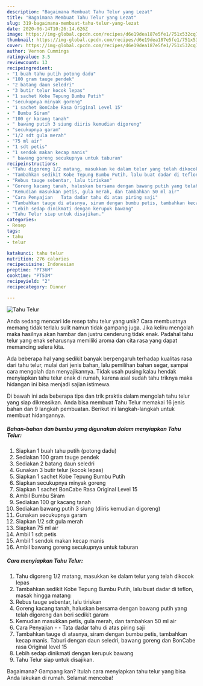 ```yaml
---
description: "Bagaimana Membuat Tahu Telur yang Lezat"
title: "Bagaimana Membuat Tahu Telur yang Lezat"
slug: 319-bagaimana-membuat-tahu-telur-yang-lezat
date: 2020-06-14T10:26:14.626Z
image: https://img-global.cpcdn.com/recipes/d6e19dea187e5fe1/751x532cq70/tahu-telur-foto-resep-utama.jpg
thumbnail: https://img-global.cpcdn.com/recipes/d6e19dea187e5fe1/751x532cq70/tahu-telur-foto-resep-utama.jpg
cover: https://img-global.cpcdn.com/recipes/d6e19dea187e5fe1/751x532cq70/tahu-telur-foto-resep-utama.jpg
author: Vernon Cummings
ratingvalue: 3.5
reviewcount: 13
recipeingredient:
- "1 buah tahu putih potong dadu"
- "100 gram tauge pendek"
- "2 batang daun seledri"
- "3 butir telur kocok lepas"
- "1 sachet Kobe Tepung Bumbu Putih"
- "secukupnya minyak goreng"
- "1 sachet BonCabe Rasa Original Level 15"
- " Bumbu Siram"
- "100 gr kacang tanah"
- " bawang putih 3 siung diiris kemudian digoreng"
- "secukupnya garam"
- "1/2 sdt gula merah"
- "75 ml air"
- "1 sdt petis"
- "1 sendok makan kecap manis"
- " bawang goreng secukupnya untuk taburan"
recipeinstructions:
- "Tahu digoreng 1/2 matang, masukkan ke dalam telur yang telah dikocok lepas"
- "Tambahkan sedikit Kobe Tepung Bumbu Putih, lalu buat dadar di teflon, masak hingga matang"
- "Rebus tauge sebentar, lalu tiriskan"
- "Goreng kacang tanah, haluskan bersama dengan bawang putih yang telah digoreng dan beri sedikit garam"
- "Kemudian masukkan petis, gula merah, dan tambahkan 50 ml air"
- "Cara Penyajian   Tata dadar tahu di atas piring saji"
- "Tambahkan tauge di atasnya, siram dengan bumbu petis, tambahkan kecap manis. Taburi dengan daun seledri, bawang goreng dan BonCabe rasa Original level 15"
- "Lebih sedap dinikmati dengan kerupuk bawang"
- "Tahu Telur siap untuk disajikan."
categories:
- Resep
tags:
- tahu
- telur

katakunci: tahu telur 
nutrition: 276 calories
recipecuisine: Indonesian
preptime: "PT36M"
cooktime: "PT53M"
recipeyield: "2"
recipecategory: Dinner

---
```



![Tahu Telur](https://img-global.cpcdn.com/recipes/d6e19dea187e5fe1/751x532cq70/tahu-telur-foto-resep-utama.jpg)

Anda sedang mencari ide resep tahu telur yang unik? Cara membuatnya memang tidak terlalu sulit namun tidak gampang juga. Jika keliru mengolah maka hasilnya akan hambar dan justru cenderung tidak enak. Padahal tahu telur yang enak seharusnya memiliki aroma dan cita rasa yang dapat memancing selera kita.

Ada beberapa hal yang sedikit banyak berpengaruh terhadap kualitas rasa dari tahu telur, mulai dari jenis bahan, lalu pemilihan bahan segar, sampai cara mengolah dan menyajikannya. Tidak usah pusing kalau hendak menyiapkan tahu telur enak di rumah, karena asal sudah tahu triknya maka hidangan ini bisa menjadi sajian istimewa.




Di bawah ini ada beberapa tips dan trik praktis dalam mengolah tahu telur yang siap dikreasikan. Anda bisa membuat Tahu Telur memakai 16 jenis bahan dan 9 langkah pembuatan. Berikut ini langkah-langkah untuk membuat hidangannya.

<!--inarticleads1-->

##### Bahan-bahan dan bumbu yang digunakan dalam menyiapkan Tahu Telur:

1. Siapkan 1 buah tahu putih (potong dadu)
1. Sediakan 100 gram tauge pendek
1. Sediakan 2 batang daun seledri
1. Gunakan 3 butir telur (kocok lepas)
1. Siapkan 1 sachet Kobe Tepung Bumbu Putih
1. Siapkan secukupnya minyak goreng
1. Siapkan 1 sachet BonCabe Rasa Original Level 15
1. Ambil  Bumbu Siram
1. Sediakan 100 gr kacang tanah
1. Sediakan  bawang putih 3 siung (diiris kemudian digoreng)
1. Gunakan secukupnya garam
1. Siapkan 1/2 sdt gula merah
1. Siapkan 75 ml air
1. Ambil 1 sdt petis
1. Ambil 1 sendok makan kecap manis
1. Ambil  bawang goreng secukupnya untuk taburan




<!--inarticleads2-->

##### Cara menyiapkan Tahu Telur:

1. Tahu digoreng 1/2 matang, masukkan ke dalam telur yang telah dikocok lepas
1. Tambahkan sedikit Kobe Tepung Bumbu Putih, lalu buat dadar di teflon, masak hingga matang
1. Rebus tauge sebentar, lalu tiriskan
1. Goreng kacang tanah, haluskan bersama dengan bawang putih yang telah digoreng dan beri sedikit garam
1. Kemudian masukkan petis, gula merah, dan tambahkan 50 ml air
1. Cara Penyajian -  -  Tata dadar tahu di atas piring saji
1. Tambahkan tauge di atasnya, siram dengan bumbu petis, tambahkan kecap manis. Taburi dengan daun seledri, bawang goreng dan BonCabe rasa Original level 15
1. Lebih sedap dinikmati dengan kerupuk bawang
1. Tahu Telur siap untuk disajikan.




Bagaimana? Gampang kan? Itulah cara menyiapkan tahu telur yang bisa Anda lakukan di rumah. Selamat mencoba!
